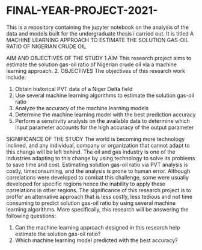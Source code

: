 # FINAL-YEAR-PROJECT-2021-
This is a repository containing the jupyter notebook on the analysis of the data and models built for the undergraduate thesis i carried out. It is titled A MACHINE LEARNING APPROACH TO ESTIMATE THE SOLUTION GAS-OIL RATIO OF NIGERIAN CRUDE OIL

AIM AND OBJECTIVES OF THE STUDY
1.AIM
This research project aims to estimate the solution gas-oil ratio of Nigerian crude oil via a machine
learning approach.
2. OBJECTIVES
The objectives of this research work include:
1. Obtain historical PVT data of a Niger Delta field
2. Use several machine learning algorithms to estimate the solution gas-oil ratio
3. Analyze the accuracy of the machine learning models
4. Determine the machine learning model with the best prediction accuracy
5. Perform a sensitivity analysis on the available data to determine which input parameter
accounts for the high accuracy of the output parameter

SIGNIFICANCE OF THE STUDY
The world is becoming more technology inclined, and any individual, company or organization that cannot adapt to this change will be left behind. The oil and gas industry is one of the industries adapting to this change by using technology to solve its problems to save time and cost.
Estimating solution gas-oil ratio via PVT analysis is costly, timeconsuming, and the analysis is prone to human error. Although correlations were developed to
combat this challenge, some were usually developed for specific regions hence the inability to apply these correlations in other regions.
The significance of this research project is to proffer an alternative approach that is less costly, less tedious and not time consuming to predict solution gas-oil ratio by using several machine learning algorithms. 
More specifically, this research will be answering the following questions:
1. Can the machine learning approach designed in this research help estimate the solution
gas-oil ratio?
2. Which machine learning model predicted with the best accuracy?
